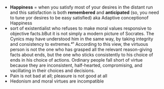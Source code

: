 - **Happiness** = when you satisfy most of your desires in the distant run and this satisfaction is both **remembered** and **anticipated** (so, you need to tune yor desires to be easy satisfied) aka Adaptive conceptionof Happiness
- sort of existentialist who refuses to make moral values responsive to objective facts.bBut it is not simply a modern picture of Socrates. The Cynics may have understood him in the same way, by taking integrity and consistency to extremes.⁴¹ According to this view, the virtuous person is not the one who has grasped all the relevant reason-giving facts about ends, but the one who sticks consistently to his choice of ends in his choice of actions. Ordinary people fall short of virtue because they are inconsistent, half-hearted, compromising, and vacillating in their choices and decisions.
- Pain is not bad at all; pleasure is not good at all
- Hedonism and moral virtues are incompatible